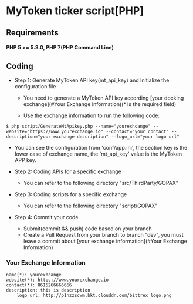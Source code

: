 # MyToken ticker script[PHP]

## Requirements

#### PHP 5 >= 5.3.0, PHP 7(PHP Command Line)

## Coding

- Step 1: Generate MyToken API key(mt_api_key) and Initialize the configuration file
  - You need to generate a MyToken API key according [your docking exchange](#Your Exchange Information)(* is the required field)

  - Use the exchange information to run the following code:

```
$ php script/GenerateMtApikey.php --name="yourexhcange" --website="https://www.yourexchange.io" --contact="your contact" --description="your exchange description" --logo_url="your logo url"
```
  - You can see the configuration from 'conf/app.ini', the section key is the lower case of exchange name, the 'mt_api_key' value is the MyToken APP key.

- Step 2: Coding APIs for a specific exchange
  - You can refer to the following directory "src/ThirdParty/GOPAX"

- Step 3: Coding scripts for a specific exchange
  - You can refer to the following directory "script/GOPAX"

- Step 4: Commit your code
  - Submit(commit && push) code based on your branch
  - Create a Pull Request from your branch to branch "dev", you must leave a commit about [your exchange information](#Your Exchange Information)
  
### Your Exchange Information
```
name(*): yourexhcange
website(*): https://www.yourexchange.io
contact(*): 8615266666666
description: this is description
    logo_url: http://p1nzzscwm.bkt.clouddn.com/bittrex_logo.png
```  